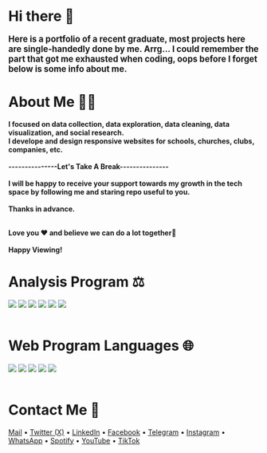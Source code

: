 # Hi there 👋 
<big><b>Here is a portfolio of a recent graduate, most projects here are single-handedly done by me. Arrg... I could remember the part that got me exhausted when coding, oops before I forget below is some info about me.
</b></big><br/>


# About Me 👨‍💻
<b>I focused on data collection, data exploration, data cleaning, data visualization, and social research. <br/>
I develope and design responsive websites for schools, churches, clubs, companies, etc.
<br/><br/>
---------------Let's Take A Break---------------
<br/><br/>
I will be happy to receive your support towards my growth in the tech space by following me and staring repo useful to you.
<br/><br/>
Thanks in advance.
<br/><br/>

Love you ❤ and believe we can do a lot together💯 
<br/><br/>
Happy Viewing!</b><br/>

# Analysis Program ⚖

<img src="https://img.shields.io/badge/Microsoft_Access-A4373A?style=for-the-badge&logo=microsoft-access&logoColor=white">
<img src="https://img.shields.io/badge/Tableau-00CCBC?style=for-the-badge&logo=Tableau&logoColor=black">
<img src="https://img.shields.io/badge/Google%20Sheets-34A853?style=for-the-badge&logo=google-sheets&logoColor=black">
<img src="https://img.shields.io/badge/SPSS-5C2D91?style=for-the-badge&logo=spss&logoColor=red"> 
<img src="https://img.shields.io/badge/STATA-FF8C00?style=for-the-badge&logo=stata&logoColor=blue">
<img src="https://img.shields.io/badge/RStudio-75AADB?style=for-the-badge&logo=r&logoColor=black"> 
<br/><br/>


# Web Program Languages 🌐

<img src="https://img.shields.io/badge/HTML5-E34F26?style=for-the-badge&logo=html5&logoColor=black"> 
<img src="https://img.shields.io/badge/CSS3-1572B6?style=for-the-badge&logo=css3&logoColor=black"> 
<img src="https://img.shields.io/badge/JavaScript-F7E7CE?style=for-the-badge&logo=javascript&logoColor=black"> 
<img src="https://img.shields.io/badge/PHP-777BB4?style=for-the-badge&logo=php&logoColor=black"> 
<img src="https://img.shields.io/badge/MySQL-EE82EE?style=for-the-badge&logo=mysql&logoColor=black"> 
<br/><br/>

# Contact Me 📲 

<a href="mailto:me.tobi.adeoye@gmail.com">Mail</a>
 • 
<a href="https://twitter.com/thetobiadeoye">Twitter (X)</a>
 • 
<a href="https://linkedin.com/in/thetobiadeoye">LinkedIn</a>
 • 
<a href="https://fb.me/thetobiadeoye">Facebook</a>
 • 
<a href="https://t.me/thetobiadeoye">Telegram</i></a>
 • 
<a href="https://instagram.com/thetobiadeoye">Instagram</a>
 • 
<a href="https://whatsapp.com/channel/0029VanZNgj3LdQUvP8lsT0i">WhatsApp</a>
 • 
<a href="podcasters.spotify.com/pod/show/tobi-adeoye">Spotify</a>
 • 
<a href="https://Youtube.com/thetobiadeoye">YouTube</a>
 • 
<a href="https://tiktok.com/thetobiadeoye">TikTok</a>
